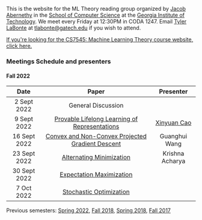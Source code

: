 This is the website for the ML Theory reading group organized by [Jacob Abernethy](https://www.cc.gatech.edu/~jabernethy9/) in the [School of Computer Science](https://www.scs.gatech.edu/) at the [Georgia Institute of Technology](http://www.gatech.edu/). We meet every Friday at 12:30PM in CODA 1247. Email [Tyler LaBonte](https://tyler-labonte.com) at <tlabonte@gatech.edu> if you wish to attend.

[If you're looking for the CS7545: Machine Learning Theory course website, click here.](./CS7545)

### Meetings Schedule and presenters

#### Fall 2022

| Date          | Paper                                                                                 | Presenter                                   |
| :-----------: | :-----------------------------------------------------------------------------------: | :-----------------------------------------: |
| 2 Sept 2022   | General Discussion                                                                    |                                             |
| 9 Sept 2022   | [Provable Lifelong Learning of Representations](https://arxiv.org/abs/2110.14098)     | [Xinyuan Cao](https://youki-cao.github.io/) |
| 16 Sept 2022  | [Convex and Non-Convex Projected Gradient Descent](https://arxiv.org/abs/1712.07897)  | Guanghui Wang                               |
| 23 Sept 2022  | [Alternating Minimization](https://arxiv.org/abs/1712.07897)                          | Krishna Acharya                             |
| 30 Sept 2022  | [Expectation Maximization](https://arxiv.org/abs/1712.07897)                          |                                             |
| 7 Oct 2022    | [Stochastic Optimization](https://arxiv.org/abs/1712.07897)                           |                                             |


Previous semesters: [Spring 2022](spring22), [Fall 2018](fall18), [Spring 2018](spring18), [Fall 2017](fall17)
